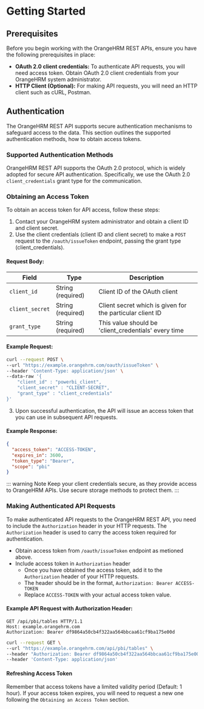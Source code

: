 # Getting Started

## Prerequisites

Before you begin working with the OrangeHRM REST APIs, ensure you have the following prerequisites in place:

- **OAuth 2.0 client credentials:** To authenticate API requests, you will need access token. Obtain OAuth 2.0 client credentials from your OrangeHRM system administrator.
- **HTTP Client (Optional):** For making API requests, you will need an HTTP client such as cURL, Postman.

## Authentication

The OrangeHRM REST API supports secure authentication mechanisms to safeguard access to the data. This section outlines the supported authentication methods, how to obtain access tokens.

### Supported Authentication Methods

OrangeHRM REST API supports the OAuth 2.0 protocol, which is widely adopted for secure API authentication. Specifically, we use the OAuth 2.0 `client_credentials` grant type for the communication.

### Obtaining an Access Token

To obtain an access token for API access, follow these steps:

1. Contact your OrangeHRM system administrator and obtain a client ID and client secret.
2. Use the client credentials (client ID and client secret) to make a `POST` request to the `/oauth/issueToken` endpoint, passing the grant type (client_credentials).

#### Request Body:

| Field           | Type              | Description                                               |
| --------------- | ----------------- | --------------------------------------------------------- |
| `client_id`     | String (required) | Client ID of the OAuth client                             |
| `client_secret` | String (required) | Client secret which is given for the particular client ID |
| `grant_type`    | String (required) | This value should be 'client_credentials' every time      |

#### Example Request:

```bash
curl --request POST \
--url "https://example.orangehrm.com/oauth/issueToken" \
--header 'Content-Type: application/json' \
--data-raw '{
	"client_id" : "powerbi_client",
	"client_secret" : "CLIENT-SECRET",
	"grant_type" : "client_credentials"
}'
```

3. Upon successful authentication, the API will issue an access token that you can use in subsequent API requests.

#### Example Response:

```json
{
  "access_token": "ACCESS-TOKEN",
  "expires_in": 3600,
  "token_type": "Bearer",
  "scope": "pbi"
}
```

::: warning Note
Keep your client credentials secure, as they provide access to OrangeHRM APIs. Use secure storage methods to protect them.
:::

### Making Authenticated API Requests

To make authenticated API requests to the OrangeHRM REST API, you need to include the `Authorization` header in your HTTP requests. The `Authorization` header is used to carry the access token required for authentication.

- Obtain access token from `/oauth/issueToken` endpoint as metioned above.
- Include access token in `Authorization` header
  - Once you have obtained the access token, add it to the `Authorization` header of your HTTP requests.
  - The header should be in the format, `Authorization: Bearer ACCESS-TOKEN`
  - Replace `ACCESS-TOKEN` with your actual access token value.

#### Example API Request with Authorization Header:

```http
GET /api/pbi/tables HTTP/1.1
Host: example.orangehrm.com
Authorization: Bearer df9864a50cb4f322aa564bbcaa61cf9ba175e00d
```

```bash
curl --request GET \
--url "https://example.orangehrm.com/api/pbi/tables" \
--header "Authorization: Bearer df9864a50cb4f322aa564bbcaa61cf9ba175e00d" \
--header 'Content-Type: application/json'
```

#### Refreshing Access Token

Remember that access tokens have a limited validity period (Default: 1 hour). If your access token expires, you will need to request a new one following the `Obtaining an Access Token` section.

